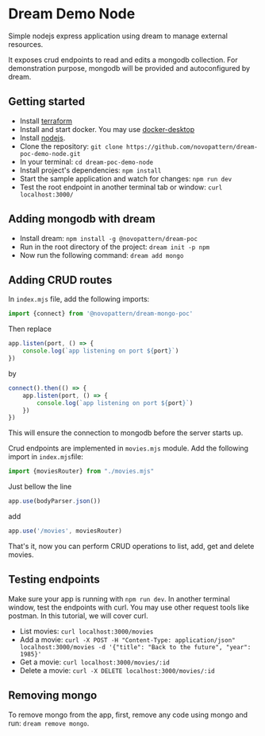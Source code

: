 # Dream Demo Node

Simple nodejs express application using dream to manage external resources.

It exposes crud endpoints to read and edits a mongodb collection.
For demonstration purpose, mongodb will be provided and autoconfigured by dream.

## Getting started

* Install [terraform]()
* Install and start docker. You may use [docker-desktop]()
* Install [nodejs]().
* Clone the repository: `git clone https://github.com/novopattern/dream-poc-demo-node.git`
* In your terminal: `cd dream-poc-demo-node`
* Install project's dependencies: `npm install`
* Start the sample application and watch for changes: `npm run dev`
* Test the root endpoint in another terminal tab or window: `curl localhost:3000/`

## Adding mongodb with dream

* Install dream: `npm install -g @novopattern/dream-poc`
* Run in the root directory of the project: `dream init -p npm`
* Now run the following command: `dream add mongo`

## Adding CRUD routes

In `index.mjs` file, add the following imports:

```js
import {connect} from '@novopattern/dream-mongo-poc'
```

Then replace

```js 
app.listen(port, () => {
    console.log(`app listening on port ${port}`)
})
```

by

```js
connect().then(() => {
    app.listen(port, () => {
        console.log(`app listening on port ${port}`)
    })
})
```

This will ensure the connection to mongodb before the server starts up.

Crud endpoints are implemented in `movies.mjs` module. Add the following import in `index.mjs`file:

```js
import {moviesRouter} from "./movies.mjs"
```

Just bellow the line

```js
app.use(bodyParser.json())
```

add

```js
app.use('/movies', moviesRouter)
```

That's it, now you can perform CRUD operations to list, add, get and delete movies.

## Testing endpoints

Make sure your app is running with `npm run dev`.
In another terminal window, test the endpoints with curl. You may use other request tools like postman. In this
tutorial, we will cover curl.

* List movies: `curl localhost:3000/movies`
* Add a
  movie: `curl -X POST -H "Content-Type: application/json" localhost:3000/movies -d '{"title": "Back to the future", "year": 1985}'`
* Get a movie: `curl localhost:3000/movies/:id`
* Delete a movie: `curl -X DELETE localhost:3000/movies/:id`

## Removing mongo

To remove mongo from the app, first, remove any code using mongo and run: `dream remove mongo`.
